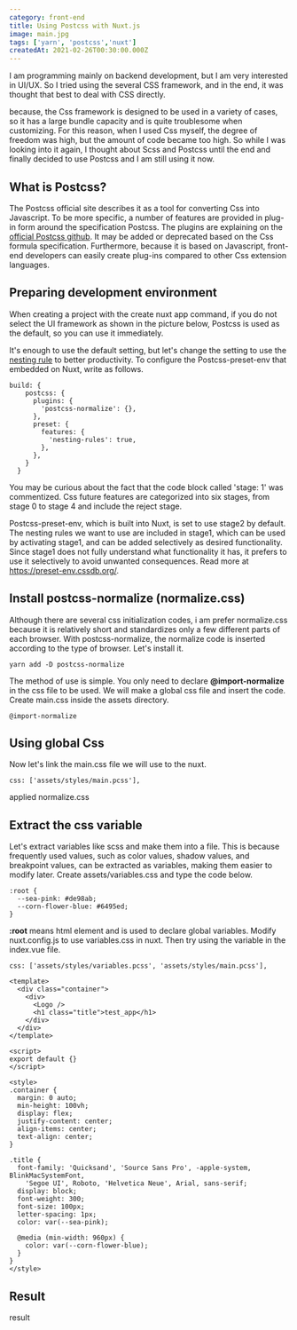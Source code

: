 ```yaml
---
category: front-end
title: Using Postcss with Nuxt.js 
image: main.jpg
tags: ['yarn', 'postcss','nuxt']
createdAt: 2021-02-26T00:30:00.000Z
---
```


<v-image :src="path+'/main.jpg'"></v-image>

I am programming mainly on backend development, but I am very interested in UI/UX.
So I tried using the several CSS framework, and in the end, it was thought that best to deal with CSS directly.
<!--more-->
because, the Css framework is designed to be used in a variety of cases, so it has a large bundle capacity and is quite troublesome when customizing.
For this reason, when I used Css myself, the degree of freedom was high, but the amount of code became too high.
So while I was looking into it again, I thought about Scss and Postcss until the end and finally decided to use Postcss and I am still using it now.

## What is Postcss?
The Postcss official site describes it as a tool for converting Css into Javascript.
To be more specific, a number of features are provided in plug-in form around the specification Postcss.
The plugins are explaining on the [official Postcss github](https://github.com/postcss/postcss/blob/main/docs/plugins.md).
It may be added or deprecated based on the Css formula specification.
Furthermore, because it is based on Javascript, 
front-end developers can easily create plug-ins compared to other Css extension languages.

## Preparing development environment
When creating a project with the create nuxt app command, 
if you do not select the UI framework as shown in the picture below,
Postcss is used as the default, so you can use it immediately.

<v-image :src="path+'/no_select.jpg'"></v-image>

It's enough to use the default setting, but let's change the setting to use the 
[nesting rule](https://preset-env.cssdb.org/features#nesting-rules) to better productivity.
To configure the Postcss-preset-env that embedded on Nuxt, write as follows. 

```js[nuxt.config.js]
build: {
    postcss: {
      plugins: {
        'postcss-normalize': {},
      },
      preset: {
        features: {
          'nesting-rules': true,
        },
      },
    }
  }
```
You may be curious about the fact that the code block called 'stage: 1' was commentized.
Css future features are categorized into six stages, from stage 0 to stage 4 and include the reject stage.

Postcss-preset-env, which is built into Nuxt, is set to use stage2 by default.
The nesting rules we want to use are included in stage1, which can be used by activating stage1,
and can be added selectively as desired functionality.
Since stage1 does not fully understand what functionality it has,
it prefers to use it selectively to avoid unwanted consequences. Read more at https://preset-env.cssdb.org/.

## Install postcss-normalize (normalize.css)
Although there are several css initialization codes, i am prefer normalize.css 
because it is relatively short and standardizes only a few different parts of each browser.
With postcss-normalize, the normalize code is inserted according to the type of browser. Let's install it.

```shell
yarn add -D postcss-normalize
```

The method of use is simple. You only need to declare **@import-normalize** in the css file to be used.
We will make a global css file and insert the code. Create main.css inside the assets directory.

```css[main.css]
@import-normalize
```

## Using global Css
Now let's link the main.css file we will use to the nuxt.
```js[nuxt.config.js]
css: ['assets/styles/main.pcss'],
```

<v-image :src="path+'/normalize.jpg'" caption>applied normalize.css</v-image>

## Extract the css variable
Let's extract variables like scss and make them into a file.
This is because frequently used values, such as color values, shadow values, and breakpoint values,
can be extracted as variables, making them easier to modify later.
Create assets/variables.css and type the code below.
```css[variables.css]
:root {
  --sea-pink: #de98ab;
  --corn-flower-blue: #6495ed;
}
```
**:root** means html element and is used to declare global variables. Modify nuxt.config.js to use variables.css in nuxt.
Then try using the variable in the index.vue file.
```js[nuxt.config.js]
css: ['assets/styles/variables.pcss', 'assets/styles/main.pcss'],
```
```html[index.vue]
<template>
  <div class="container">
    <div>
      <Logo />
      <h1 class="title">test_app</h1>
    </div>
  </div>
</template>

<script>
export default {}
</script>

<style>
.container {
  margin: 0 auto;
  min-height: 100vh;
  display: flex;
  justify-content: center;
  align-items: center;
  text-align: center;
}

.title {
  font-family: 'Quicksand', 'Source Sans Pro', -apple-system, BlinkMacSystemFont,
    'Segoe UI', Roboto, 'Helvetica Neue', Arial, sans-serif;
  display: block;
  font-weight: 300;
  font-size: 100px;
  letter-spacing: 1px;
  color: var(--sea-pink);

  @media (min-width: 960px) {
    color: var(--corn-flower-blue);
  }
}
</style>
```

## Result
<v-image :src="path+'/result.gif'" caption>result</v-image>
